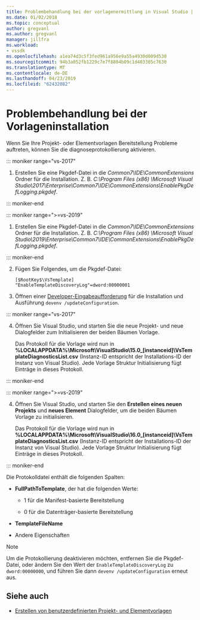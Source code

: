 ```yaml
---
title: Problembehandlung bei der vorlagenermittlung in Visual Studio | Microsoft-Dokumentation
ms.date: 01/02/2018
ms.topic: conceptual
author: gregvanl
ms.author: gregvanl
manager: jillfra
ms.workload:
- vssdk
ms.openlocfilehash: a1ea74d3c5f3fed961a956e9a55a4930d009d530
ms.sourcegitcommit: 94b3a052fb1229c7e7f8804b09c1d403385c7630
ms.translationtype: MT
ms.contentlocale: de-DE
ms.lasthandoff: 04/23/2019
ms.locfileid: "62432082"
---
```

# <a name="troubleshooting-template-installation"></a>Problembehandlung bei der Vorlageninstallation

Wenn Sie Ihre Projekt- oder Elementvorlagen Bereitstellung Probleme auftreten, können Sie die diagnoseprotokollierung aktivieren.

::: moniker range="vs-2017"

1. Erstellen Sie eine Pkgdef-Datei in die *Common7\IDE\CommonExtensions* Ordner für die Installation. Z. B. *C:\Program Files (x86) \Microsoft Visual Studio\2017\Enterprise\Common7\IDE\CommonExtensions\EnablePkgDefLogging.pkgdef*.

::: moniker-end

::: moniker range=">=vs-2019"

1. Erstellen Sie eine Pkgdef-Datei in die *Common7\IDE\CommonExtensions* Ordner für die Installation. Z. B. *C:\Program Files (x86) \Microsoft Visual Studio\2019\Enterprise\Common7\IDE\CommonExtensions\EnablePkgDefLogging.pkgdef*.

::: moniker-end

2. Fügen Sie Folgendes, um die Pkgdef-Datei:

    ```
    [$RootKey$\VsTemplate]
    "EnableTemplateDiscoveryLog"=dword:00000001
    ```

3. Öffnen einer [Developer-Eingabeaufforderung](/dotnet/framework/tools/developer-command-prompt-for-vs) für die Installation und Ausführung `devenv /updateConfiguration`.

::: moniker range="vs-2017"

4. Öffnen Sie Visual Studio, und starten Sie die neue Projekt- und neue Dialogfelder zum Initialisieren der beiden Bäumen Vorlage.

   Das Protokoll für die Vorlage wird nun in **%LOCALAPPDATA%\Microsoft\VisualStudio\15.0_[instanceid]\VsTemplateDiagnosticsList.csv** (Instanz-ID entspricht der Installations-ID der Instanz von Visual Studio). Jede Vorlage Struktur Initialisierung fügt Einträge in dieses Protokoll.

::: moniker-end

::: moniker range=">=vs-2019"

4. Öffnen Sie Visual Studio, und starten Sie den **Erstellen eines neuen Projekts** und **neues Element** Dialogfelder, um die beiden Bäumen Vorlage zu initialisieren.

   Das Protokoll für die Vorlage wird nun in **%LOCALAPPDATA%\Microsoft\VisualStudio\16.0_[instanceid]\VsTemplateDiagnosticsList.csv** (Instanz-ID entspricht der Installations-ID der Instanz von Visual Studio). Jede Vorlage Struktur Initialisierung fügt Einträge in dieses Protokoll.

::: moniker-end

Die Protokolldatei enthält die folgenden Spalten:

- **FullPathToTemplate**, der hat die folgenden Werte:

    - 1 für die Manifest-basierte Bereitstellung

    - 0 für die Datenträger-basierte Bereitstellung

- **TemplateFileName**

- Andere Eigenschaften

> [!NOTE]
> Um die Protokollierung deaktivieren möchten, entfernen Sie die Pkgdef-Datei, oder ändern Sie den Wert der `EnableTemplateDiscoveryLog` zu `dword:00000000`, und führen Sie dann `devenv /updateConfiguration` erneut aus.

## <a name="see-also"></a>Siehe auch

- [Erstellen von benutzerdefinierten Projekt- und Elementvorlagen](creating-custom-project-and-item-templates.md)